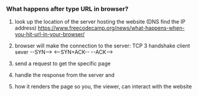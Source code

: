 ### What happens after type URL in browser?

1. look up the location of the server hosting the website (DNS find the IP address)
   https://www.freecodecamp.org/news/what-happens-when-you-hit-url-in-your-browser/
2. browser will make the connection to the server: TCP 3 handshake
   client sever
   --SYN-->
   <--SYN+ACK--
   --ACK-->

3. send a request to get the specific page
4. handle the response from the server and
5. how it renders the page so you, the viewer, can interact with the website
